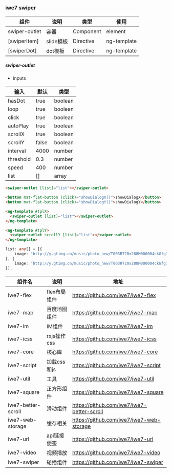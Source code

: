 ### iwe7 swiper


| 组件            | 说明      | 类型        | 使用          |
|---------------|---------|-----------|-------------|
| swiper-outlet | 容器      | Component | element     |
| [swiperItem]  | slide模板 | Directive | ng-template |
| [swiperDot]   | dot模板   | Directive | ng-template |


##### swiper-outlet

* inputs

| 输入        | 默认    | 类型      |
|-----------|-------|---------|
| hasDot    | true  | boolean |
| loop      | true  | boolean |
| click     | true  | boolean |
| autoPlay  | true  | boolean |
| scrollX   | true  | boolean |
| scrollY   | false | boolean |
| interval  | 4000  | number  |
| threshold | 0.3   | number  |
| speed     | 400   | number  |
| list      | []    | array   |


```html
<swiper-outlet [list]="list"></swiper-outlet>

<button mat-flat-button (click)="showDialogX()">showDialogX</button>
<button mat-flat-button (click)="showDialogY()">showDialogY</button>

<ng-template #tplX>
  <swiper-outlet [list]="list"></swiper-outlet>
</ng-template>

<ng-template #tplY>
  <swiper-outlet scrollY [list]="list"></swiper-outlet>
</ng-template>
```

```ts
list: any[] = [{
    image: 'http://y.gtimg.cn/music/photo_new/T003R720x288M000004ckGfg3zaho0.jpg'
}, {
    image: 'http://y.gtimg.cn/music/photo_new/T003R720x288M000004ckGfg3zaho0.jpg'
}];
```

| 组件名                | 说明        | 地址                                         |
|--------------------|-----------|--------------------------------------------|
| iwe7-flex          | flex布局组件  | https://github.com/iwe7/iwe7-flex          |
| iwe7-map           | 百度地图组件    | https://github.com/iwe7/iwe7-map           |
| iwe7-im            | IM组件      | https://github.com/iwe7/iwe7-im            |
| iwe7-icss          | rxjs操作css | https://github.com/iwe7/iwe7-icss          |
| iwe7-core          | 核心库       | https://github.com/iwe7/iwe7-core          |
| iwe7-script        | 加载css和js  | https://github.com/iwe7/iwe7-script        |
| iwe7-util          | 工具        | https://github.com/iwe7/iwe7-util          |
| iwe7-square        | 正方形组件     | https://github.com/iwe7/iwe7-square        |
| iwe7-better-scroll | 滑动组件      | https://github.com/iwe7/iwe7-better-scroll |
| iwe7-web-storage   | 缓存相关      | https://github.com/iwe7/iwe7-web-storage   |
| iwe7-url           | api链接便签   | https://github.com/iwe7/iwe7-url           |
| iwe7-video         | 视频播放      | https://github.com/iwe7/iwe7-video         |
| iwe7-swiper        | 轮播组件      | https://github.com/iwe7/iwe7-swiper        |

